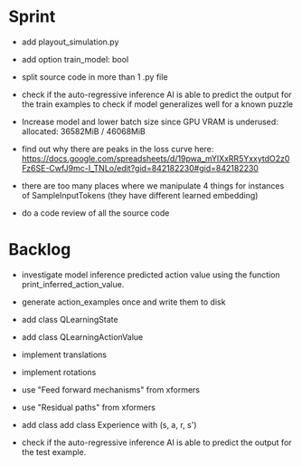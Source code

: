 # Sprint

- add playout_simulation.py
- add option train_model: bool
- split source code in more than 1 .py file
- check if the auto-regressive inference AI is able to predict the output for the train examples
 to check if model generalizes well for a known puzzle

- Increase model and lower batch size since GPU VRAM is underused: allocated: 36582MiB / 46068MiB

- find out why there are peaks in the loss curve here:
	https://docs.google.com/spreadsheets/d/19pwa_mYlXxRR5YxxytdO2z0Fz6SE-CwfJ9mc-I_TNLo/edit?gid=842182230#gid=842182230
- there are too many places where we manipulate 4 things for instances of SampleInputTokens (they have different learned embedding)
- do a code review of all the source code

# Backlog

- investigate model inference predicted action value using the function print_inferred_action_value.


- generate action_examples once and write them to disk

- add class QLearningState
- add class QLearningActionValue

- implement translations
- implement rotations

- use "Feed forward mechanisms" from xformers
- use "Residual paths" from xformers
- add class add class Experience with (s, a, r, s')

- check if the auto-regressive inference AI is able to predict the output for the test example.


